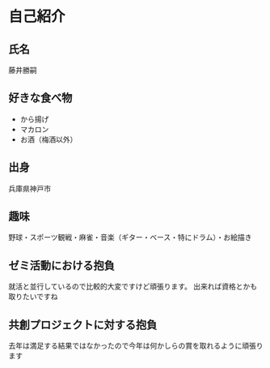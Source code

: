 # 自己紹介

## 氏名
藤井勝嗣

## 好きな食べ物
- から揚げ
- マカロン
- お酒（梅酒以外）

## 出身
兵庫県神戸市

## 趣味
野球・スポーツ観戦・麻雀・音楽（ギター・ベース・特にドラム）・お絵描き

## ゼミ活動における抱負
就活と並行しているので比較的大変ですけど頑張ります。
出来れば資格とかも取りたいですね

## 共創プロジェクトに対する抱負
去年は満足する結果ではなかったので今年は何かしらの賞を取れるように頑張ります
